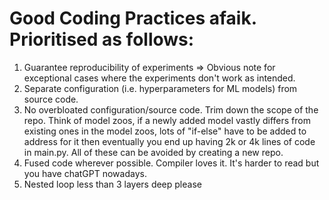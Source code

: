 # Good Coding Practices afaik. Prioritised as follows:
1. Guarantee reproducibility of experiments => Obvious note for exceptional cases where the experiments don't work as intended.
2. Separate configuration (i.e. hyperparameters for ML models) from source code.
3. No overbloated configuration/source code. Trim down the scope of the repo. Think of model zoos, if a newly added model vastly differs from existing ones in the model zoos, lots of "if-else" have to be added to address for it then eventually you end up having 2k or 4k lines of code in main.py. All of these can be avoided by creating a new repo. 
4. Fused code wherever possible. Compiler loves it. It's harder to read but you have chatGPT nowadays.
5. Nested loop less than 3 layers deep please
 

